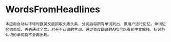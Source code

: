 # WordsFromHeadlines
    本应用自动从环球时报英文版抓取头版头条，分词后将所有单词列出，供用户进行记忆。单词记忆结束后，再去通读全文。对于不认识的生词，通过百度翻译的API可以看到中文解释。标记为认识的单词将不会再出现。
